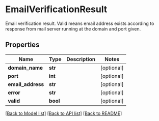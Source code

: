 # EmailVerificationResult

Email verification result. Valid means email address exists according to response from mail server running at the domain and port given.
## Properties
Name | Type | Description | Notes
------------ | ------------- | ------------- | -------------
**domain_name** | **str** |  | [optional] 
**port** | **int** |  | [optional] 
**email_address** | **str** |  | [optional] 
**error** | **str** |  | [optional] 
**valid** | **bool** |  | [optional] 

[[Back to Model list]](../README#documentation-for-models) [[Back to API list]](../README#documentation-for-api-endpoints) [[Back to README]](../README)


